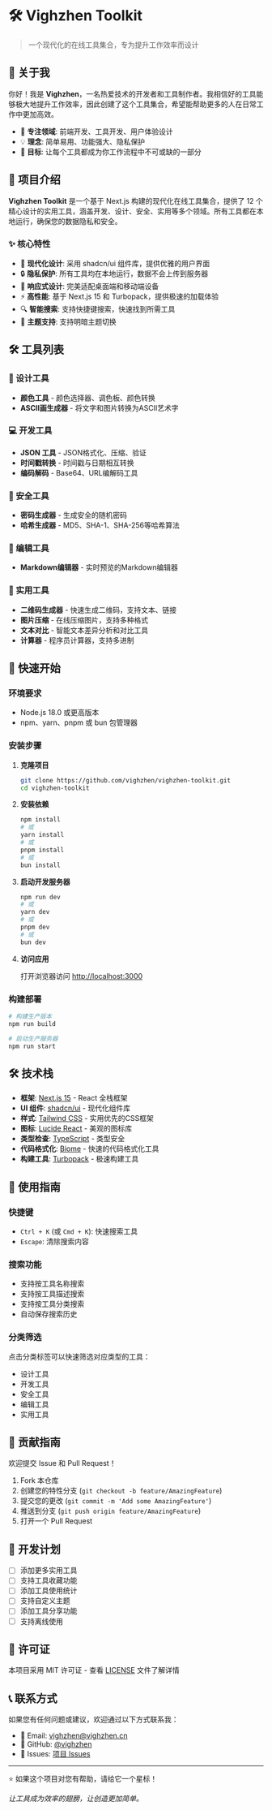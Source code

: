 # 🛠️ Vighzhen Toolkit

> 一个现代化的在线工具集合，专为提升工作效率而设计

## 👋 关于我

你好！我是 **Vighzhen**，一名热爱技术的开发者和工具制作者。我相信好的工具能够极大地提升工作效率，因此创建了这个工具集合，希望能帮助更多的人在日常工作中更加高效。

- 🔧 **专注领域**: 前端开发、工具开发、用户体验设计
- 💡 **理念**: 简单易用、功能强大、隐私保护
- 🎯 **目标**: 让每个工具都成为你工作流程中不可或缺的一部分

## 🚀 项目介绍

**Vighzhen Toolkit** 是一个基于 Next.js 构建的现代化在线工具集合，提供了 12 个精心设计的实用工具，涵盖开发、设计、安全、实用等多个领域。所有工具都在本地运行，确保您的数据隐私和安全。

### ✨ 核心特性

- 🎨 **现代化设计**: 采用 shadcn/ui 组件库，提供优雅的用户界面
- 🔒 **隐私保护**: 所有工具均在本地运行，数据不会上传到服务器
- 📱 **响应式设计**: 完美适配桌面端和移动端设备
- ⚡ **高性能**: 基于 Next.js 15 和 Turbopack，提供极速的加载体验
- 🔍 **智能搜索**: 支持快捷键搜索，快速找到所需工具
- 🌙 **主题支持**: 支持明暗主题切换

## 🛠️ 工具列表

### 🎨 设计工具
- **颜色工具** - 颜色选择器、调色板、颜色转换
- **ASCII画生成器** - 将文字和图片转换为ASCII艺术字

### 💻 开发工具
- **JSON 工具** - JSON格式化、压缩、验证
- **时间戳转换** - 时间戳与日期相互转换
- **编码解码** - Base64、URL编解码工具

### 🔐 安全工具
- **密码生成器** - 生成安全的随机密码
- **哈希生成器** - MD5、SHA-1、SHA-256等哈希算法

### 📝 编辑工具
- **Markdown编辑器** - 实时预览的Markdown编辑器

### 🔧 实用工具
- **二维码生成器** - 快速生成二维码，支持文本、链接
- **图片压缩** - 在线压缩图片，支持多种格式
- **文本对比** - 智能文本差异分析和对比工具
- **计算器** - 程序员计算器，支持多进制

## 🚀 快速开始

### 环境要求

- Node.js 18.0 或更高版本
- npm、yarn、pnpm 或 bun 包管理器

### 安装步骤

1. **克隆项目**
   ```bash
   git clone https://github.com/vighzhen/vighzhen-toolkit.git
   cd vighzhen-toolkit
   ```

2. **安装依赖**
   ```bash
   npm install
   # 或
   yarn install
   # 或
   pnpm install
   # 或
   bun install
   ```

3. **启动开发服务器**
   ```bash
   npm run dev
   # 或
   yarn dev
   # 或
   pnpm dev
   # 或
   bun dev
   ```

4. **访问应用**
   
   打开浏览器访问 [http://localhost:3000](http://localhost:3000)

### 构建部署

```bash
# 构建生产版本
npm run build

# 启动生产服务器
npm run start
```

## 🛠️ 技术栈

- **框架**: [Next.js 15](https://nextjs.org/) - React 全栈框架
- **UI 组件**: [shadcn/ui](https://ui.shadcn.com/) - 现代化组件库
- **样式**: [Tailwind CSS](https://tailwindcss.com/) - 实用优先的CSS框架
- **图标**: [Lucide React](https://lucide.dev/) - 美观的图标库
- **类型检查**: [TypeScript](https://www.typescriptlang.org/) - 类型安全
- **代码格式化**: [Biome](https://biomejs.dev/) - 快速的代码格式化工具
- **构建工具**: [Turbopack](https://turbo.build/pack) - 极速构建工具

## 📖 使用指南

### 快捷键

- `Ctrl + K` (或 `Cmd + K`): 快速搜索工具
- `Escape`: 清除搜索内容

### 搜索功能

- 支持按工具名称搜索
- 支持按工具描述搜索
- 支持按工具分类搜索
- 自动保存搜索历史

### 分类筛选

点击分类标签可以快速筛选对应类型的工具：
- 设计工具
- 开发工具
- 安全工具
- 编辑工具
- 实用工具

## 🤝 贡献指南

欢迎提交 Issue 和 Pull Request！

1. Fork 本仓库
2. 创建您的特性分支 (`git checkout -b feature/AmazingFeature`)
3. 提交您的更改 (`git commit -m 'Add some AmazingFeature'`)
4. 推送到分支 (`git push origin feature/AmazingFeature`)
5. 打开一个 Pull Request

## 📝 开发计划

- [ ] 添加更多实用工具
- [ ] 支持工具收藏功能
- [ ] 添加工具使用统计
- [ ] 支持自定义主题
- [ ] 添加工具分享功能
- [ ] 支持离线使用

## 📄 许可证

本项目采用 MIT 许可证 - 查看 [LICENSE](LICENSE) 文件了解详情

## 📞 联系方式

如果您有任何问题或建议，欢迎通过以下方式联系我：

- 📧 Email: [vighzhen@vighzhen.cn](vighzhen@vighzhen.cn)
- 🐙 GitHub: [@vighzhen](https://github.com/vighzhen)
- 💬 Issues: [项目 Issues](https://github.com/vighzhen/vighzhen-toolkit/issues)

---

⭐ 如果这个项目对您有帮助，请给它一个星标！

*让工具成为效率的翅膀，让创造更加简单。*
